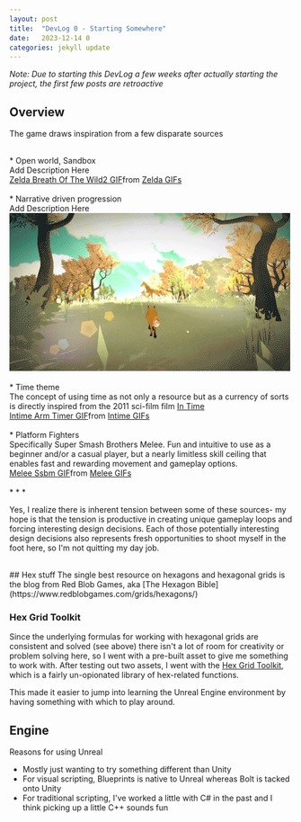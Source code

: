 ```yaml
---
layout: post
title:  "DevLog 0 - Starting Somewhere"
date:   2023-12-14 0
categories: jekyll update
---
```


_Note: Due to starting this DevLog a few weeks after actually starting the project, the first few posts are retroactive_

## Overview


The game draws inspiration from a few disparate sources

<br>
* Open world, Sandbox

<div class="left-text-right-media">
    <div>
        Add Description Here
    </div>
    <div class="tenor-gif-embed" data-postid="21973619" data-share-method="host" data-aspect-ratio="1.77778" data-width="50%"><a href="https://tenor.com/view/zelda-breath-of-the-wild2-breath-of-the-wild-the-legend-of-zelda-gif-21973619">Zelda Breath Of The Wild2 GIF</a>from <a href="https://tenor.com/search/zelda-gifs">Zelda GIFs</a></div> <script type="text/javascript" async src="https://tenor.com/embed.js"></script>
</div>

<br>
* Narrative driven progression
<div class="left-text-right-media">
    <div>
        Add Description Here
    </div>
    <div>
        <img src="/static/0-starting-somewhere-assets/firsttree.webp" alt="TheFirstTree"> 
    </div>
</div>
<!-- - Survival stuff -->

<br>
* Time theme
<div class="left-text-right-media">
    <div>
        The concept of using time as not only a resource but as a currency of sorts is directly inspired from the 2011 sci-film film <a href="https://en.wikipedia.org/wiki/In_Time" target="_blank"> In Time </a>
    </div>
    <div class="tenor-gif-embed" data-postid="23363545" data-share-method="host" data-aspect-ratio="1.82857" data-width="50%"><a href="https://tenor.com/view/intime-arm-timer-gif-23363545">Intime Arm Timer GIF</a>from <a href="https://tenor.com/search/intime-gifs">Intime GIFs</a></div> <script type="text/javascript" async src="https://tenor.com/embed.js"></script>
</div>

<br>
* Platform Fighters 
<div class="left-text-right-media">
    <div class="left-text">
        Specifically Super Smash Brothers Melee.
        Fun and intuitive to use as a beginner and/or a casual player, but a nearly limitless skill ceiling that enables fast and rewarding movement and gameplay options.
    </div>
    <div class="tenor-gif-embed" data-postid="4690309711854426166" data-share-method="host" data-aspect-ratio="1.76596" data-width="100%"><a href="https://tenor.com/view/melee-ssbm-ssb-melee-fox-melee-fox-gif-4690309711854426166">Melee Ssbm GIF</a>from <a href="https://tenor.com/search/melee-gifs">Melee GIFs</a></div> <script type="text/javascript" async src="https://tenor.com/embed.js"></script>
</div>



<br>
* * * 
<br>

Yes, I realize there is inherent tension between some of these sources- my hope is that the tension is productive in creating unique gameplay loops and forcing interesting design decisions. Each of those potentially interesting design decisions also represents fresh opportunities to shoot myself in the foot here, so I'm not quitting my day job.



<br>
## Hex stuff
The single best resource on hexagons and hexagonal grids is the blog from Red Blob Games, aka [The Hexagon Bible](https://www.redblobgames.com/grids/hexagons/)

### Hex Grid Toolkit 
Since the underlying formulas for working with hexagonal grids are consistent and solved (see above) there isn't a lot of room for creativity or problem solving here, so I went with a pre-built asset to give me something to work with. After testing out two assets, I went with the [Hex Grid Toolkit](https://docs.google.com/document/d/1vsdGHcBz8xxV_BukaKuX3oRfeKAMaYkkOwvTUjwyikM/edit), which is a fairly un-opionated library of hex-related functions. 

This made it easier to jump into learning the Unreal Engine environment by having something with which to play around.

## Engine

Reasons for using Unreal
- Mostly just wanting to try something different than Unity
- For visual scripting, Blueprints is native to Unreal whereas Bolt is tacked onto Unity
- For traditional scripting, I've worked a little with C# in the past and I think picking up a little C++ sounds fun
